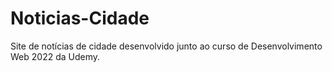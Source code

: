 # Noticias-Cidade
 Site de notícias de cidade desenvolvido junto ao curso de Desenvolvimento Web 2022 da Udemy.
